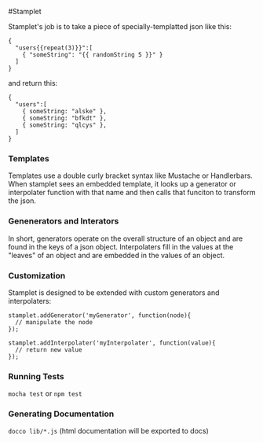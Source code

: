 #Stamplet

Stamplet's job is to take a piece of specially-templatted json like this:

```
{
  "users{{repeat(3)}}":[
    { "someString": "{{ randomString 5 }}" }
  ]
}
```

and return this:
```
{
  "users":[
    { someString: "alske" },
    { someString: "bfkdt" },
    { someString: "qlcys" },
  ]
}
```
### Templates
Templates use a double curly bracket syntax like Mustache or Handlerbars. When
stamplet sees an embedded template, it looks up a generator or interpolater
function with that name and then calls that funciton to transform the json.

### Genenerators and Interators
In short, generators operate on the overall structure of an object and are found
in the keys of a json object. Interpolaters fill in the values at the "leaves"
of an object and are embedded in the values of an object.

### Customization
Stamplet is designed to be extended with custom generators and interpolaters:

```
stamplet.addGenerator('myGenerator', function(node){
  // manipulate the node
});

stamplet.addInterpolater('myInterpolater', function(value){
  // return new value
});
```

### Running Tests
``` mocha test ```
or
``` npm test ```

### Generating Documentation
``` docco lib/*.js ```
(html documentation will be exported to docs)
